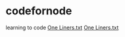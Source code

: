 # codefornode
learning to code
[One Liners.txt](https://github.com/deepanshu0067/codefornode/files/9084191/One.Liners.txt)
[One Liners.txt](https://github.com/deepanshu0067/codefornode/files/9084212/One.Liners.txt)
